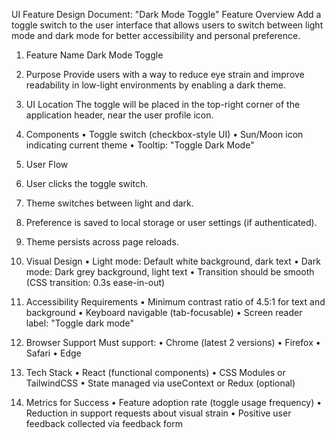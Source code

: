 UI Feature Design Document: "Dark Mode Toggle"
Feature Overview
Add a toggle switch to the user interface that allows users to switch between light mode and dark mode for better accessibility and personal preference.
 
1. Feature Name
Dark Mode Toggle
 
2. Purpose
Provide users with a way to reduce eye strain and improve readability in low-light environments by enabling a dark theme.
 
3. UI Location
The toggle will be placed in the top-right corner of the application header, near the user profile icon.
 
4. Components
•	Toggle switch (checkbox-style UI)
•	Sun/Moon icon indicating current theme
•	Tooltip: "Toggle Dark Mode"
 
5. User Flow
1.	User clicks the toggle switch.
2.	Theme switches between light and dark.
3.	Preference is saved to local storage or user settings (if authenticated).
4.	Theme persists across page reloads.
 
6. Visual Design
•	Light mode: Default white background, dark text
•	Dark mode: Dark grey background, light text
•	Transition should be smooth (CSS transition: 0.3s ease-in-out)
 
7. Accessibility Requirements
•	Minimum contrast ratio of 4.5:1 for text and background
•	Keyboard navigable (tab-focusable)
•	Screen reader label: "Toggle dark mode"
 
8. Browser Support
Must support:
•	Chrome (latest 2 versions)
•	Firefox
•	Safari
•	Edge
 
9. Tech Stack
•	React (functional components)
•	CSS Modules or TailwindCSS
•	State managed via useContext or Redux (optional)
 
10. Metrics for Success
•	Feature adoption rate (toggle usage frequency)
•	Reduction in support requests about visual strain
•	Positive user feedback collected via feedback form